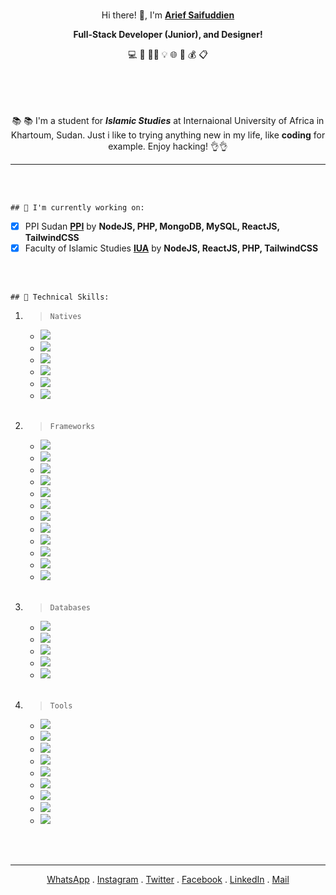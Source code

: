 <br>

<p align="center">Hi there! 👋, I'm <a href="https://instagram.com/ariefsaifuddien" target="_blank" rel="noreferrer"><strong>Arief Saifuddien</strong></a></p>

<p align="center"><strong>Full-Stack Developer (Junior), and Designer!</strong></p> 

<p align="center"> 💻 🎨 🤏🏽 💡 🌐 💾 💰 📋 </p>

<br>
<br>
<br>
<br>

<div align="center">📚 📚 I'm a student for <strong><i>Islamic Studies</i></strong> at Internaional University of Africa in Khartoum, Sudan. Just i like to trying anything new in my life, like <strong>coding</strong> for example. Enjoy hacking! 👌👌</div> 

___

<br>
<br>

```
## 🔭 I'm currently working on:
```

- [x] PPI Sudan __[PPI](https://ppisudan.com)__ by __NodeJS, PHP, MongoDB, MySQL, ReactJS, TailwindCSS__
- [x] Faculty of Islamic Studies __[IUA](https://github.com/ariefsaifuddien/islamic_studies_web)__ by __NodeJS, ReactJS, PHP, TailwindCSS__

<br>
<br>

```
## 💼 Technical Skills:
```

1. > ```Natives```

    - ![](https://img.shields.io/badge/Markup-HTML-informational?style=flat&logo=HTML5&color=E34F26)
    - ![](https://img.shields.io/badge/Style-CSS-informational?style=flat&logo=CSS3&color=1572B6)
    - ![](https://img.shields.io/badge/Language-Javascript-informational?style=flat&logo=JavaScript&color=F7DF1E)
    - ![](https://img.shields.io/badge/Language-PHP-informational?style=flat&logo=php&color=334477)
    - ![](https://img.shields.io/badge/Language-Python-informational?style=flat&logo=Python&color=003B57)
    - ![](https://img.shields.io/badge/Language-Golang-informational?style=flat&logo=Go&color=FFFFFF)
    
    <br>

1. > ```Frameworks```

    - ![](https://img.shields.io/badge/Style-Bootstrap-informational?style=flat&logo=bootstrap&color=553399)
    - ![](https://img.shields.io/badge/Style-Tailwind-informational?style=flat&logo=tailwind-css&color=117799)
    - ![](https://img.shields.io/badge/Style-SASS-informational?style=flat&logo=SASS&color=pink)
    - ![](https://img.shields.io/badge/Language-Laravel-informational?style=flat&logo=Laravel&color=darkred)
    - ![](https://img.shields.io/badge/Language-jQuery-informational?style=flat&logo=jquery&color=ffffff)
    - ![](https://img.shields.io/badge/Language-React-informational?style=flat&logo=react&color=61DAFB)
    - ![](https://img.shields.io/badge/Language-Vue-informational?style=flat&logo=vuedotjs&color=11ss11)
    - ![](https://img.shields.io/badge/Server-Node-informational?style=flat&logo=node.js&color=007700)
    - ![](https://img.shields.io/badge/Server-Express-informational?style=flat&logo=express&color=aaaaaa)
    - ![](https://img.shields.io/badge/Server-Flask-informational?style=flat&logo=flask&color=white)
    - ![](https://img.shields.io/badge/Server-Fiber-informational?style=flat&logo=go&color=lightblue)
    - ![](https://img.shields.io/badge/Mobile-Expo-informational?style=flat&logo=expo&color=222222)

    <br>

1. > ```Databases```

    - ![](https://img.shields.io/badge/Database-MongoDB-informational?style=flat&logo=mongodb&color=007700)
    - ![](https://img.shields.io/badge/Database-MariaDB-informational?style=flat&logo=mariadb&color=bbbbbb)
    - ![](https://img.shields.io/badge/Database-MySQL-informational?style=flat&logo=mysql&color=lightblue)
    - ![](https://img.shields.io/badge/Database-PostgreSQL-informational?style=flat&logo=postgresql&color=white)
    - ![](https://img.shields.io/badge/Database-SQLite-informational?style=flat&logo=sqlite&color=darkgrey)

    <br>

1. > ```Tools```

    - ![](https://img.shields.io/badge/Packages-NPM-informational?style=flat&logo=npm&color=red)
    - ![](https://img.shields.io/badge/Packages-Yarn-informational?style=flat&logo=yarn&color=blue)
    - ![](https://img.shields.io/badge/Auth-JWT-informational?style=flat&logo=JSON%20web%20tokens&color=white)
    - ![](https://img.shields.io/badge/Tools-Figma-informational?style=flat&logo=figma&color=333fff)
    - ![](https://img.shields.io/badge/Tools-Affinity-informational?style=flat&logo=affinity-designer&color=blue)
    - ![](https://img.shields.io/badge/Control-Git-informational?style=flat&logo=git&color=red)
    - ![](https://img.shields.io/badge/Control-Github-informational?style=flat&logo=github&color=white)
    - ![](https://img.shields.io/badge/Editor-VSCode-informational?style=flat&logo=visual-studio-code&color=lightblue)
    - ![](https://img.shields.io/badge/Tools-Fedora-informational?style=flat&logo=fedora&color=darkblue)

<br>
<br>

---

<p align="center">
  <a href="http://wa.me/+249121208279" target="_blank" rel="noreferrer">WhatsApp</a> . 
  <a href="https://instagram.com/ariefsaifudien" target="_blank" rel="noreferrer">Instagram</a> . 
  <a href="https://twitter.com/ariefsaifudien" target="_blank" rel="noreferrer">Twitter</a> . 
  <a href="https://facebook.com/ariefsaifudien01" target="_blank" rel="noreferrer">Facebook</a> . 
  <a href="https://linkedin.com/in/ariefsaifudien" target="_blank" rel="noreferrer">LinkedIn</a> . 
  <a href="mailto:ariefsaifudien01@gmail.com" target="_blank" rel="noreferrer">Mail</a>
</p>

<br>
